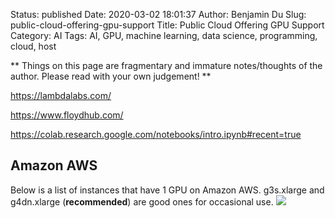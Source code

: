 Status: published
Date: 2020-03-02 18:01:37
Author: Benjamin Du
Slug: public-cloud-offering-gpu-support
Title: Public Cloud Offering GPU Support
Category: AI
Tags: AI, GPU, machine learning, data science, programming, cloud, host

**
Things on this page are fragmentary and immature notes/thoughts of the author.
Please read with your own judgement!
**


https://lambdalabs.com/

https://www.floydhub.com/

https://colab.research.google.com/notebooks/intro.ipynb#recent=true

## Amazon AWS

Below is a list of instances that have 1 GPU on Amazon AWS.
g3s.xlarge and g4dn.xlarge (**recommended**) are good ones for occasional use.
![](https://user-images.githubusercontent.com/824507/73386836-607ad380-4284-11ea-862a-d04a19b98ee2.png)
